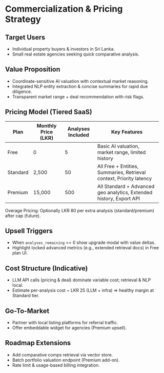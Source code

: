 # Commercialization & Pricing Strategy

## Target Users
- Individual property buyers & investors in Sri Lanka.
- Small real estate agencies seeking quick comparative analysis.

## Value Proposition
- Coordinate-sensitive AI valuation with contextual market reasoning.
- Integrated NLP entity extraction & concise summaries for rapid due diligence.
- Transparent market range + deal recommendation with risk flags.

## Pricing Model (Tiered SaaS)
| Plan | Monthly Price (LKR) | Analyses Included | Key Features |
|------|---------------------|-------------------|--------------|
| Free | 0 | 5 | Basic AI valuation, market range, limited history |
| Standard | 2,500 | 50 | All Free + Entities, Summaries, Retrieval context, Priority latency |
| Premium | 15,000 | 500 | All Standard + Advanced geo analytics, Extended history, Export API |

Overage Pricing: Optionally LKR 80 per extra analysis (standard/premium) after cap (future).

## Upsell Triggers
- When `analyses_remaining` == 0 show upgrade modal with value deltas.
- Highlight locked advanced metrics (e.g., extended retrieval docs) in Free plan UI.

## Cost Structure (Indicative)
- LLM API calls (pricing & deal) dominate variable cost; retrieval & NLP local.
- Estimate per-analysis cost ~ LKR 25 (LLM + infra) => healthy margin at Standard tier.

## Go-To-Market
- Partner with local listing platforms for referral traffic.
- Offer embeddable widget for agencies (Premium upsell).

## Roadmap Extensions
- Add comparative comps retrieval via vector store.
- Batch portfolio valuation endpoint (Premium add-on).
- Rate limit & usage-based billing integration.
